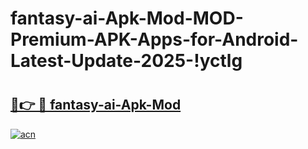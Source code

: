 # fantasy-ai-Apk-Mod-MOD-Premium-APK-Apps-for-Android-Latest-Update-2025-!yctlg

# <h2><a href="https://mmrv4h.esa.edu.pl?title=fantasy-ai-Apk-Mod&ref=yctlg">🔗👉 🔴 fantasy-ai-Apk-Mod</a></h2>

[![acn](https://github.com/user-attachments/assets/0f9c940e-d8b0-45ae-aac7-cd30a18b3e1c)](https://mmrv4h.esa.edu.pl?title=fantasy-ai-Apk-Mod&ref=yctlg)

